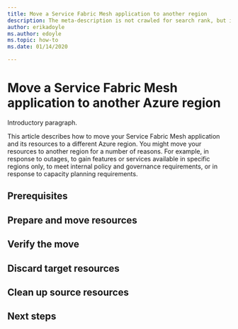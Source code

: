 ```yaml
---
title: Move a Service Fabric Mesh application to another region
description: The meta-description is not crawled for search rank, but is displayed in the browser. Include the words "move" and "region".
author: erikadoyle
ms.author: edoyle
ms.topic: how-to
ms.date: 01/14/2020

---
```

# Move a Service Fabric Mesh application to another Azure region

Introductory paragraph.
<!---Required:
- Lead with a intro that sets the context to help customers understand why they might move resources to another region.
- Answer the fundamental “why would I want to do this?” question.
- Exact detail and scope of the intro will depend on your service.
- Sample paragraph:
--->
This article describes how to move your Service Fabric Mesh application and its resources to a different Azure region. You might move your resources to another region for a number of reasons. For example, in response to outages, to gain features or services available in specific regions only, to meet internal policy and governance requirements, or in response to capacity planning requirements.

## Prerequisites
<!---Required:
- Mention anything that must be in place before starting to move resources to another region.
- These might be requirements or limitations to be aware of, checks that should be made, or steps that must be taken before the move.
begin.
--->

## Prepare and move resources
<!---Required:
These are all the steps you need to do to prepare and actually move the resources.
- As an example, you might describe how to export a resource group and then import it into the new region.
- The actual steps will depend on the solution your service uses to shift resources across regions.
--->

## Verify the move
<!---Required:
Short instructions to check that the resources now appear in the target region.
--->


## Discard target resources
<!---Required:
This section contains instructions that explain how to remove the target resources after they've been moved from the source region. IT's optional, but useful if customers do a move as a POC only, or if they no longer need the resources after the move.
--->

## Clean up source resources
<!---Required:
Instructions in this section describe how to clean up/delete the resources in the source region, after they've been moved and verified in the target region.
--->


## Next steps

<!---Optional
Required if it makes sense for your service
--->
